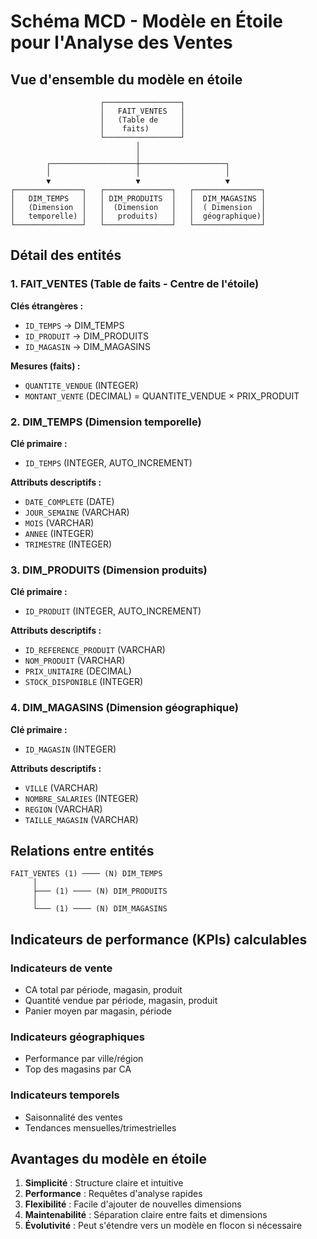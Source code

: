# Schéma MCD - Modèle en Étoile pour l'Analyse des Ventes

## Vue d'ensemble du modèle en étoile

```
                    ┌─────────────────┐
                    │   FAIT_VENTES   │
                    │   (Table de     │
                    │    faits)       │
                    └─────────────────┘
                            │
                            │
        ┌───────────────────┼───────────────────┐
        │                   │                   │
        ▼                   ▼                   ▼
┌───────────────┐   ┌───────────────┐   ┌───────────────┐
│   DIM_TEMPS   │   │ DIM_PRODUITS  │   │  DIM_MAGASINS │
│   (Dimension  │   │  (Dimension   │   │  ( Dimension  │
│   temporelle) │   │   produits)   │   │  géographique)│
└───────────────┘   └───────────────┘   └───────────────┘
```

## Détail des entités

### 1. FAIT_VENTES (Table de faits - Centre de l'étoile)

**Clés étrangères :**
- `ID_TEMPS` → DIM_TEMPS
- `ID_PRODUIT` → DIM_PRODUITS  
- `ID_MAGASIN` → DIM_MAGASINS

**Mesures (faits) :**
- `QUANTITE_VENDUE` (INTEGER)
- `MONTANT_VENTE` (DECIMAL) = QUANTITE_VENDUE × PRIX_PRODUIT

### 2. DIM_TEMPS (Dimension temporelle)

**Clé primaire :**
- `ID_TEMPS` (INTEGER, AUTO_INCREMENT)

**Attributs descriptifs :**
- `DATE_COMPLETE` (DATE)
- `JOUR_SEMAINE` (VARCHAR)
- `MOIS` (VARCHAR)
- `ANNEE` (INTEGER)
- `TRIMESTRE` (INTEGER)

### 3. DIM_PRODUITS (Dimension produits)

**Clé primaire :**
- `ID_PRODUIT` (INTEGER, AUTO_INCREMENT)

**Attributs descriptifs :**
- `ID_REFERENCE_PRODUIT` (VARCHAR)
- `NOM_PRODUIT` (VARCHAR)
- `PRIX_UNITAIRE` (DECIMAL)
- `STOCK_DISPONIBLE` (INTEGER)

### 4. DIM_MAGASINS (Dimension géographique)

**Clé primaire :**
- `ID_MAGASIN` (INTEGER)

**Attributs descriptifs :**
- `VILLE` (VARCHAR)
- `NOMBRE_SALARIES` (INTEGER)
- `REGION` (VARCHAR)
- `TAILLE_MAGASIN` (VARCHAR)

## Relations entre entités

```
FAIT_VENTES (1) ──── (N) DIM_TEMPS
     │
     ├─── (1) ──── (N) DIM_PRODUITS
     │
     └─── (1) ──── (N) DIM_MAGASINS
```

## Indicateurs de performance (KPIs) calculables

### Indicateurs de vente
- CA total par période, magasin, produit
- Quantité vendue par période, magasin, produit
- Panier moyen par magasin, période

### Indicateurs géographiques
- Performance par ville/région
- Top des magasins par CA

### Indicateurs temporels
- Saisonnalité des ventes
- Tendances mensuelles/trimestrielles

## Avantages du modèle en étoile

1. **Simplicité** : Structure claire et intuitive
2. **Performance** : Requêtes d'analyse rapides
3. **Flexibilité** : Facile d'ajouter de nouvelles dimensions
4. **Maintenabilité** : Séparation claire entre faits et dimensions
5. **Évolutivité** : Peut s'étendre vers un modèle en flocon si nécessaire 